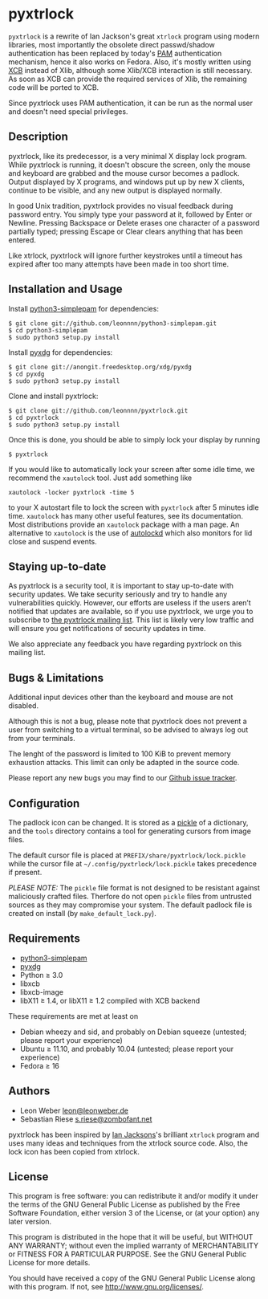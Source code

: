 pyxtrlock
=========

``pyxtrlock`` is a rewrite of Ian Jackson's great ``xtrlock`` program using
modern libraries, most importantly the obsolete direct passwd/shadow
authentication has been replaced by today's
[PAM](http://en.wikipedia.org/wiki/Pluggabe_authentication_module) authentication
mechanism, hence it also works on Fedora. Also, it's mostly written using
[XCB](http://xcb.freedesktop.org/) instead of Xlib, although some Xlib/XCB
interaction is still necessary. As soon as XCB can provide the required
services of Xlib, the remaining code will be ported to XCB.

Since pyxtrlock uses PAM authentication, it can be run as the normal user and
doesn't need special privileges.

Description
-----------
pyxtrlock, like its predecessor, is a very minimal X display lock program. While
pyxtrlock is running, it doesn't obscure the screen, only the mouse and keyboard
are grabbed and the mouse cursor becomes a padlock. Output displayed by X
programs, and windows put up by new X clients, continue to be visible, and any
new output is displayed normally.

In good Unix tradition, pyxtrlock provides no visual feedback during password
entry. You simply type your password at it, followed by Enter or Newline.
Pressing Backspace or Delete erases one character of a password partially typed;
pressing Escape or Clear clears anything that has been entered.

Like xtrlock, pyxtrlock will ignore further keystrokes until a timeout has
expired after too many attempts have been made in too short time.

Installation and Usage
----------------------
Install [python3-simplepam](https://github.com/leonnnn/python3-simplepam) for
dependencies:

    $ git clone git://github.com/leonnnn/python3-simplepam.git
    $ cd python3-simplepam
    $ sudo python3 setup.py install

Install [pyxdg](http://freedesktop.org/Software/pyxdg) for
dependencies:

    $ git clone git://anongit.freedesktop.org/xdg/pyxdg
    $ cd pyxdg
    $ sudo python3 setup.py install

Clone and install pyxtrlock:

    $ git clone git://github.com/leonnnn/pyxtrlock.git
    $ cd pyxtrlock
    $ sudo python3 setup.py install

Once this is done, you should be able to simply lock your display by running

    $ pyxtrlock

If you would like to automatically lock your screen after some idle time,
we recommend the ``xautolock`` tool. Just add something like

    xautolock -locker pyxtrlock -time 5

to your X autostart file to lock the screen with ``pyxtrlock`` after 5
minutes idle time. ``xautolock`` has many other useful features, see
its documentation. Most distributions provide an ``xautolock`` package
with a man page. An alternative to ``xautolock`` is the use of
[autolockd](https://github.com/zombofant/autolockd) which also
monitors for lid close and suspend events.

Staying up-to-date
------------------
As pyxtrlock is a security tool, it is important to stay up-to-date with
security updates. We take security seriously and try to handle any
vulnerabilities quickly. However, our efforts are useless if the users
aren’t notified that updates are available, so if you use pyxtrlock, we
urge you to subscribe to
[the pyxtrlock mailing list](http://lists.zombofant.net/mailman/listinfo/pyxtrlock).
This list is likely very low traffic and will ensure you get
notifications of security updates in time.

We also appreciate any feedback you have regarding pyxtrlock on this
mailing list.

Bugs & Limitations
------------------
Additional input devices other than the keyboard and mouse are not disabled.

Although this is not a bug, please note that pyxtrlock does not
prevent a user from switching to a virtual terminal, so be advised to
always log out from your terminals.

The lenght of the password is limited to 100 KiB to prevent memory
exhaustion attacks. This limit can only be adapted in the source code.

Please report any new bugs you may find to our
[Github issue tracker](https://github.com/leonnnn/pyxtrlock/issues).

Configuration
-------------
The padlock icon can be changed. It is stored as a
[pickle](http://docs.python.org/3/library/pickle.html) of a
dictionary, and the ``tools`` directory contains a tool for generating
cursors from image files.

The default cursor file is placed at
``PREFIX/share/pyxtrlock/lock.pickle`` while the cursor file at
``~/.config/pyxtrlock/lock.pickle`` takes precedence if present.

*PLEASE NOTE:* The ``pickle`` file format is not designed to be
resistant against maliciously crafted files. Therfore do not open
``pickle`` files from untrusted sources as they may compromise your
system. The default padlock file is created on install (by
``make_default_lock.py``).

Requirements
------------
* [python3-simplepam](https://github.com/leonnnn/python3-simplepam)
* [pyxdg](http://freedesktop.org/Software/pyxdg)
* Python ≥ 3.0
* libxcb
* libxcb-image
* libX11 ≥ 1.4, or libX11 ≥ 1.2 compiled with XCB backend

These requirements are met at least on
* Debian wheezy and sid, and probably on Debian squeeze (untested; please report your experience)
* Ubuntu ≥ 11.10, and probably 10.04 (untested; please report your experience)
* Fedora ≥ 16

Authors
-------
* Leon Weber <leon@leonweber.de>
* Sebastian Riese <s.riese@zombofant.net>

pyxtrlock has been inspired by
[Ian Jacksons](http://www.chiark.greenend.org.uk/~ijackson/)'s brilliant
``xtrlock`` program and uses many ideas and techniques from the xtrlock
source code. Also, the lock icon has been copied from xtrlock.

License
-------
This program is free software: you can redistribute it and/or modify
it under the terms of the GNU General Public License as published by
the Free Software Foundation, either version 3 of the License, or
(at your option) any later version.

This program is distributed in the hope that it will be useful,
but WITHOUT ANY WARRANTY; without even the implied warranty of
MERCHANTABILITY or FITNESS FOR A PARTICULAR PURPOSE.  See the
GNU General Public License for more details.

You should have received a copy of the GNU General Public License
along with this program.  If not, see <http://www.gnu.org/licenses/>.
